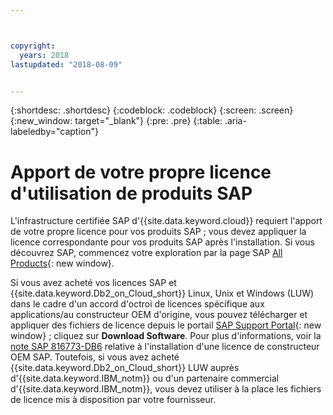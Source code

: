 ```yaml
---



copyright:
  years: 2018
lastupdated: "2018-08-09"


---
```


{:shortdesc: .shortdesc}
{:codeblock: .codeblock}
{:screen: .screen}
{:new_window: target="_blank"}
{:pre: .pre}
{:table: .aria-labeledby="caption"}


# Apport de votre propre licence d'utilisation de produits SAP

L'infrastructure certifiée SAP d'{{site.data.keyword.cloud}} requiert l'apport de votre propre licence pour vos produits SAP ; vous devez appliquer la licence correspondante pour vos produits SAP après l'installation. Si vous découvrez SAP, commencez votre exploration par la page SAP [All Products](https://www.sap.com/products.html){: new window}.

Si vous avez acheté vos licences SAP et {{site.data.keyword.Db2_on_Cloud_short}} Linux, Unix et Windows (LUW) dans le cadre d'un accord d'octroi de licences spécifique aux applications/au constructeur OEM d'origine, vous pouvez télécharger et appliquer des fichiers de licence depuis le portail [SAP Support Portal](https://support.sap.com/en/index.html){: new window} ; cliquez sur **Download Software**. Pour plus d'informations, voir la [note SAP 816773-DB6](https://launchpad.support.sap.com/#/notes/816773) relative à l'installation d'une licence de constructeur OEM SAP. Toutefois, si vous avez acheté {{site.data.keyword.Db2_on_Cloud_short}} LUW auprès d'{{site.data.keyword.IBM_notm}} ou d'un partenaire commercial d'{{site.data.keyword.IBM_notm}}, vous devez utiliser à la place les fichiers de licence mis à disposition par votre fournisseur.
